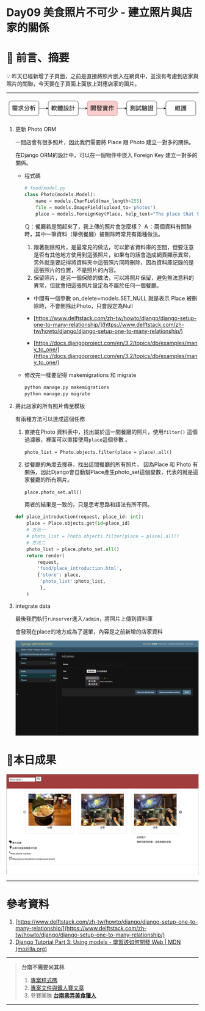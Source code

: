 # Day09 美食照片不可少 - 建立照片與店家的關係

# 🏁 前言、摘要

<aside>
💡 昨天已經新增了子頁面，之前是直接將照片嵌入在網頁中，並沒有考慮到店家與照片的關聯，今天要在子頁面上面放上對應店家的圖片。

</aside>

---

![Untitled](Day09%20%E7%BE%8E%E9%A3%9F%E7%85%A7%E7%89%87%E4%B8%8D%E5%8F%AF%E5%B0%91%20-%20%E5%BB%BA%E7%AB%8B%E7%85%A7%E7%89%87%E8%88%87%E5%BA%97%E5%AE%B6%E7%9A%84%E9%97%9C%E4%BF%82%20ccb0b9e562244e0a82901e5049f3a845/Untitled.png)

1. 更新 Photo ORM
    
    一間店會有很多照片，因此我們需要將 Place 跟 Photo 建立一對多的關係。
    
    在Django ORM的設計中，可以在一個物件中嵌入 Foreign Key 建立一對多的關係。
    
    - 程式碼
        
        ```python
        # food/model.py
        class Photo(models.Model):
            name = models.CharField(max_length=255)
            file = models.ImageField(upload_to='photos')
            place = models.ForeignKey(Place, help_text="The place that this photo come from.", on_delete=models.SET_NULL, null=True)
        ```
        
        Ｑ：餐廳若是關起來了，我上傳的照片會怎麼樣？
        Ａ：兩個資料有關聯時，其中一筆資料（舉例餐廳）被刪除時常見有兩種做法。
        
        1. 跟著刪除照片，是最常見的做法，可以節省資料庫的空間，但要注意是否有其他地方使用到這張照片，如果有的話會造成網頁顯示異常，另外就是要記得將資料夾中這張照片同時刪除，因為資料庫記錄的是這張照片的位置，不是照片的內容。
        2. 保留照片，是另一個保險的做法，可以將照片保留，避免無法意料的異常，但就會把這張照片設定為不屬於任何一個餐廳。
        - 中間有一個參數 on_delete=models.SET_NULL 就是表示 Place 被刪除時，不會刪除此Photo，只會設定為Null
        
        - [https://www.delftstack.com/zh-tw/howto/django/django-setup-one-to-many-relationship/](https://www.delftstack.com/zh-tw/howto/django/django-setup-one-to-many-relationship/)
        - [https://docs.djangoproject.com/en/3.2/topics/db/examples/many_to_one/](https://docs.djangoproject.com/en/3.2/topics/db/examples/many_to_one/)
    
    - 修改完一樣要記得 makemigrations 和 migrate
        
        ```bash
        python manage.py makemigrations
        python manage.py migrate
        ```
        
2. 將此店家的所有照片傳至模板
    
    有兩種方法可以達成這個任務
    
    1. 直接在Photo 資料表中，找出屬於這一間餐廳的照片，使用`filter()` 這個過濾器，裡面可以直接使用`place`這個參數 。
        
        `photo_list = Photo.objects.filter(place = place).all()`
        
    2. 從餐廳的角度去搜尋，找出這間餐廳的所有照片，
    因為Place 和 Photo 有關係，因此Django會自動幫Place產生photo_set這個變數，代表的就是這家餐廳的所有照片。
        
        `place.photo_set.all()`
        
        兩者的結果是一致的，只是思考思路和語法有所不同。
        
    
    ```python
    def place_introduction(request, place_id: int):
        place = Place.objects.get(id=place_id)
        # 方法一
        # photo_list = Photo.objects.filter(place = place).all()
        # 方法二
        photo_list = place.photo_set.all()
        return render(
            request,
            'food/place_introduction.html',
            {'store': place,
             'photo_list':photo_list,
             },
        )
    ```
    
3. integrate data 
    
    最後我們執行`runserver`進入`/admin`，將照片上傳到資料庫
    
    會發現在place的地方成為了選單，內容是之前新增的店家資料
    
    ![截圖 2022-09-24 下午10.48.20.png](Day09%20%E7%BE%8E%E9%A3%9F%E7%85%A7%E7%89%87%E4%B8%8D%E5%8F%AF%E5%B0%91%20-%20%E5%BB%BA%E7%AB%8B%E7%85%A7%E7%89%87%E8%88%87%E5%BA%97%E5%AE%B6%E7%9A%84%E9%97%9C%E4%BF%82%20ccb0b9e562244e0a82901e5049f3a845/%25E6%2588%25AA%25E5%259C%2596_2022-09-24_%25E4%25B8%258B%25E5%258D%258810.48.20.png)
    

# 🌟本日成果

![截圖 2022-09-24 下午10.49.39.png](Day09%20%E7%BE%8E%E9%A3%9F%E7%85%A7%E7%89%87%E4%B8%8D%E5%8F%AF%E5%B0%91%20-%20%E5%BB%BA%E7%AB%8B%E7%85%A7%E7%89%87%E8%88%87%E5%BA%97%E5%AE%B6%E7%9A%84%E9%97%9C%E4%BF%82%20ccb0b9e562244e0a82901e5049f3a845/%25E6%2588%25AA%25E5%259C%2596_2022-09-24_%25E4%25B8%258B%25E5%258D%258810.49.39.png)

---

# 參考資料

1. [https://www.delftstack.com/zh-tw/howto/django/django-setup-one-to-many-relationship/](https://www.delftstack.com/zh-tw/howto/django/django-setup-one-to-many-relationship/)
2. [Django Tutorial Part 3: Using models - 學習該如何開發 Web | MDN (mozilla.org)](https://developer.mozilla.org/zh-TW/docs/Learn/Server-side/Django/Models)

---

> **台南不需要米其林**
> 
> 1. [專案程式碼](https://github.com/yen900611/TNFood_DJ) 
> 2. [專案文件與鐵人賽文章](https://github.com/yen900611/TNFood)
> 3. 參賽團隊 ****[台南巷弄美食獵人](https://ithelp.ithome.com.tw/2022ironman/signup/team/256)****

---